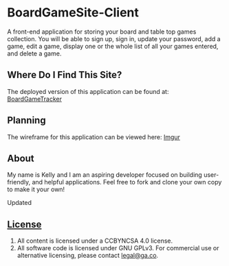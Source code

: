 # BoardGameSite-Client

A front-end application for storing your board and table top games collection. You will be able to sign up, sign in, update your password, add a game, edit a game, display one or the whole list of all your games entered, and delete a game.

## Where Do I Find This Site?

The deployed version of this application can be found at: [BoardGameTracker](https://robinson4623.github.io/BoardGameSite-Client/)

## Planning

The wireframe for this application can be viewed here: [Imgur](https://i.imgur.com/LbgMV5P.png)

## About

My name is Kelly and I am an aspiring developer focused on building user-friendly, and helpful applications. Feel free to fork and clone your own copy to make it your own!

Updated

## [License](LICENSE)

1. All content is licensed under a CC­BY­NC­SA 4.0 license.
1. All software code is licensed under GNU GPLv3. For commercial use or
   alternative licensing, please contact legal@ga.co.
